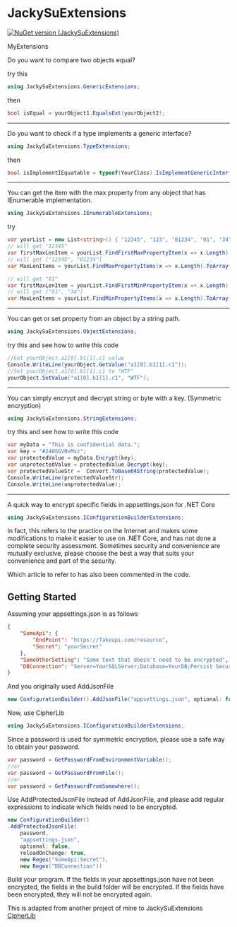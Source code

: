 # JackySuExtensions
[![NuGet version (JackySuExtensions)](https://img.shields.io/nuget/v/JackySuExtensions.svg?style=flat-square)](https://www.nuget.org/packages/JackySuExtensions/)

MyExtensions

Do you want to compare two objects equal?

try this

```csharp
using JackySuExtensions.GenericExtensions;
```

then
```csharp
bool isEqual = yourObject1.EqualsExt(yourObject2);
```
---
Do you want to check if a type implements a generic interface?

```csharp
using JackySuExtensions.TypeExtensions;
```

then
```csharp
bool isImplementIEquatable = typeof(YourClass).IsImplementGenericInterface(typeof(IEquatable<>));
```
---
You can get the item with the max property from any object that has IEnumerable implementation.
```csharp
using JackySuExtensions.IEnumerableExtensions;
```

try
```csharp
var yourList = new List<string>() { "12345", "123", "01234", "01", "34" };
// will get "12345"
var firstMaxLenItem = yourList.FindFirstMaxPropertyItem(x => x.Length);
// will get ["12345", "01234"]
var MaxLenItems = yourList.FindMaxPropertyItems(x => x.Length).ToArray();

// will get "01"
var firstMaxLenItem = yourList.FindFirstMinPropertyItem(x => x.Length);
// will get ["01", "34"]
var MaxLenItems = yourList.FindMinPropertyItems(x => x.Length).ToArray();
```

---
You can get or set property from an object by a string path.
```csharp
using JackySuExtensions.ObjectExtensions;
```

try this and see how to write this code
```csharp
//Get yourObject.a1[0].b1[1].c1 value
Console.WriteLine(yourObject.GetValue("a1[0].b1[1].c1"));
//Set yourObject.a1[0].b1[1].c1 to "WTF"
yourObject.SetValue("a1[0].b1[1].c1", "WTF");
```

---
You can simply encrypt and decrypt string or byte with a key. (Symmetric encryption)
```csharp
using JackySuExtensions.StringExtensions;
```

try this and see how to write this code
```csharp
var myData = "This is confidential data.";
var key = "#248GGVNvMvz";
var protectedValue = myData.Encrypt(key);
var unprotectedValue = protectedValue.Decrypt(key);
var protectedValueStr =  Convert.ToBase64String(protectedValue);
Console.WriteLine(protectedValueStr);
Console.WriteLine(unprotectedValue);
```

---
A quick way to encrypt specific fields in appsettings.json for .NET Core
```csharp
using JackySuExtensions.IConfigurationBuilderExtensions;
```
In fact, this refers to the practice on the Internet and makes some modifications to make it easier to use on .NET Core, and has not done a complete security assessment. Sometimes security and convenience are mutually exclusive, please choose the best a way that suits your convenience and part of the security.

Which article to refer to has also been commented in the code.

 ## Getting Started

Assuming your appsettings.json is as follows
```json
{
    "SomeApi": {
        "EndPoint": "https://fakeapi.com/resource",
        "Secret": "yourSecret"
    },
    "SomeOtherSetting": "Some text that doesn't need to be encrypted",
    "DBConnection": "Server=YourSQLServer;Database=YourDB;Persist Security Info=True;User ID=YourUser;Password=YourPassword;"
}
```
And you originally used AddJsonFile
```C#
new ConfigurationBuilder().AddJsonFile("appsettings.json", optional: false, reloadOnChange: true);
```
Now, use CipherLib
```C#
using JackySuExtensions.IConfigurationBuilderExtensions;
```
Since a password is used for symmetric encryption, please use a safe way to obtain your password.
```C#
var password = GetPasswordFromEnvironmentVariable();
//or
var password = GetPasswordFromFile();
//or
var password = GetPasswordFromSomewhere();
```
Use AddProtectedJsonFile instead of AddJsonFile, and please add regular expressions to indicate which fields need to be encrypted.
```C#
new ConfigurationBuilder()
.AddProtectedJsonFile(
    password,
    "appsettings.json", 
    optional: false,
    reloadOnChange: true, 
    new Regex("SomeApi:Secret"), 
    new Regex("DBConnection"))
```
Build your program. If the fields in your appsettings.json have not been encrypted, the fields in the build folder will be encrypted. If the fields have been encrypted, they will not be encrypted again.

This is adapted from another project of mine to JackySuExtensions [CipherLib](https://github.com/TWKuanLun/CipherLib)
